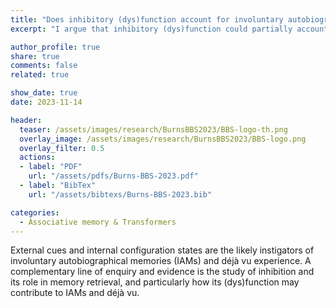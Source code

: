 ```yaml
---
title: "Does inhibitory (dys)function account for involuntary autobiographical memory and déjà vu experience?"
excerpt: "I argue that inhibitory (dys)function could partially account for these memory experiences, based on complementary modelling work and experiemental findings."

author_profile: true
share: true
comments: false
related: true

show_date: true
date: 2023-11-14

header:
  teaser: /assets/images/research/BurnsBBS2023/BBS-logo-th.png
  overlay_image: /assets/images/research/BurnsBBS2023/BBS-logo.png
  overlay_filter: 0.5
  actions:
  - label: "PDF"
    url: "/assets/pdfs/Burns-BBS-2023.pdf"
  - label: "BibTex"
    url: "/assets/bibtexs/Burns-BBS-2023.bib"

categories:
  - Associative memory & Transformers
---
```


External cues and internal configuration states are the likely instigators of involuntary autobiographical memories (IAMs) and déjà vu experience. A complementary line of enquiry and evidence is the study of inhibition and its role in memory retrieval, and particularly how its (dys)function may contribute to IAMs and déjà vu.
